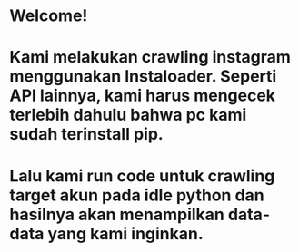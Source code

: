 # Welcome!
# Kami melakukan crawling instagram menggunakan Instaloader. Seperti API lainnya, kami harus mengecek terlebih dahulu bahwa pc kami sudah terinstall pip.
# Lalu kami run code untuk crawling target akun pada idle python dan hasilnya akan menampilkan data-data yang kami inginkan.
